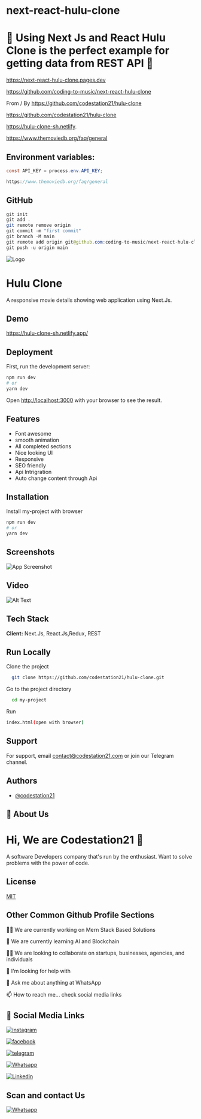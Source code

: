 # next-react-hulu-clone

# 🚀 Using Next Js and React Hulu Clone is the perfect example for getting data from REST API 🚀

https://next-react-hulu-clone.pages.dev

https://github.com/coding-to-music/next-react-hulu-clone

From / By https://github.com/codestation21/hulu-clone

https://github.com/codestation21/hulu-clone

https://hulu-clone-sh.netlify.

https://www.themoviedb.org/faq/general

## Environment variables:

```java
const API_KEY = process.env.API_KEY;

https://www.themoviedb.org/faq/general
```

## GitHub

```java
git init
git add .
git remote remove origin
git commit -m "first commit"
git branch -M main
git remote add origin git@github.com:coding-to-music/next-react-hulu-clone.git
git push -u origin main
```

![Logo](https://firebasestorage.googleapis.com/v0/b/codestation21-42e53.appspot.com/o/CodeStation-21-logo.jpg?alt=media&token=b944de69-81fd-436a-85a8-96d693aa13cb)

# Hulu Clone

A responsive movie details showing web application using Next.Js.

## Demo

https://hulu-clone-sh.netlify.app/

## Deployment

First, run the development server:

```bash
npm run dev
# or
yarn dev
```

Open [http://localhost:3000](http://localhost:3000) with your browser to see the result.

## Features

- Font awesome
- smooth animation
- All completed sections
- Nice looking UI
- Responsive
- SEO friendly
- Api Intrigration
- Auto change content through Api

## Installation

Install my-project with browser

```bash
npm run dev
# or
yarn dev
```

## Screenshots

![App Screenshot](https://firebasestorage.googleapis.com/v0/b/codestation21-42e53.appspot.com/o/hulu%20clone.jpeg?alt=media&token=7bee9db5-3f3a-4c67-9714-3ecaae16cd8a)

## Video

![Alt Text](https://media.giphy.com/media/e2qRX61GewISFMMb7M/giphy.gif)

## Tech Stack

**Client:**
Next.Js, React.Js,Redux, REST

## Run Locally

Clone the project

```bash
  git clone https://github.com/codestation21/hulu-clone.git
```

Go to the project directory

```bash
  cd my-project
```

Run

```bash
index.html(open with browser)
```

## Support

For support, email contact@codestation21.com or join our Telegram channel.

## Authors

- [@codestation21](https://www.github.com/codestation21)

## 🚀 About Us

# Hi, We are Codestation21 👋

A software Developers company that's run by the enthusiast. Want to solve problems with the power of code.

## License

[MIT](https://codestation21.com/licences)

## Other Common Github Profile Sections

👩‍💻 We are currently working on Mern Stack Based Solutions

🧠 We are currently learning AI and Blockchain

👯‍♀️ We are looking to collaborate on startups, businesses, agencies, and individuals

🤔 I'm looking for help with

💬 Ask me about anything at WhatsApp

📫 How to reach me... check social media links

## 🔗 Social Media Links

[![instagram](https://firebasestorage.googleapis.com/v0/b/codestation21-42e53.appspot.com/o/icons%2F1298747_instagram_brand_logo_social%20media_icon.png?alt=media&token=cdc628d8-3314-4abc-8d24-98b4d3e35028)](https://www.instagram.com/codestation21)

[![facebook](https://firebasestorage.googleapis.com/v0/b/codestation21-42e53.appspot.com/o/icons%2F5296500_fb_social%20media_facebook_facebook%20logo_social%20network_icon.png?alt=media&token=b023f508-5302-4b6a-89a8-0d9dbeed3265)](https://www.facebook.com/codestation21)

[![telegram](https://firebasestorage.googleapis.com/v0/b/codestation21-42e53.appspot.com/o/icons%2F4375108_logo_telegram_icon.png?alt=media&token=811c5566-0ce9-49bb-ad7d-04c2b5b190a2)](https://t.me/codestation21)

[![Whatsapp](https://firebasestorage.googleapis.com/v0/b/codestation21-42e53.appspot.com/o/icons%2F4362952_whatsapp_logo_social%20media_messaging%20app_icon.png?alt=media&token=ecb49d2f-dc7c-43a5-8240-611289941a5c)](https://wa.me/message/KMNVLHTT5YR2N1)

[![Linkedin](https://firebasestorage.googleapis.com/v0/b/codestation21-42e53.appspot.com/o/icons%2F1298749_linkedin_icon.png?alt=media&token=472340d3-2b74-4a74-97bc-585ca8db7296)](https://www.linkedin.com/company/codestation21)

## Scan and contact Us

[![Whatsapp](https://firebasestorage.googleapis.com/v0/b/codestation21-42e53.appspot.com/o/codestation%20qr%20code%20r.jpeg?alt=media&token=5aed4fac-e49f-4c64-a750-fb396b515063)](https://wa.me/message/KMNVLHTT5YR2N1)
